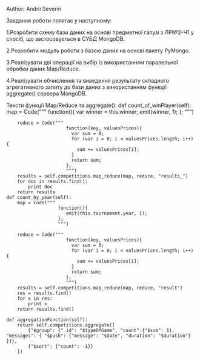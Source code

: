 Author: Andrii Severin

Завдання роботи полягає у наступному:

1.Розробити схему бази даних на основі предметної галузі з ЛР№2-Ч1 у спосіб, що застосовується в СУБД MongoDB.

2.Розробити модуль роботи з базою даних на основі пакету PyMongo.

3.Реалізувати дві операції на вибір із використанням паралельної обробки даних Map/Reduce.

4.Реалізувати обчислення та виведення результату складного агрегативного запиту до бази даних з використанням функції aggregate() сервера MongoDB.

Тексти функції Map/Reduce та aggregate():
    def count_of_winPlayer(self):
        map = Code("""
    				   function(){
    					  var winner = this.winner;
    					  emit(winner, 1);
    		           };
    		           """)

        reduce = Code("""
    					  function(key, valuesPrices){
    						var sum = 0;
    						for (var i = 0; i < valuesPrices.length; i++) {
    						  sum += valuesPrices[i];
    						}
    						return sum;
    		              };
    		              """)
        results = self.competitions.map_reduce(map, reduce, "results_")
        for doc in results.find():
            print doc
        return results
    def count_by_year(self):
        map = Code("""
    				   function(){
    					  emit(this.tournament.year, 1);
    		           };
    		           """)

        reduce = Code("""
    					  function(key, valuesPrices){
    						var sum = 0;
    						for (var i = 0; i < valuesPrices.length; i++) {
    						  sum += valuesPrices[i];
    						}
    						return sum;
    		              };
    		              """)
        results = self.competitions.map_reduce(map, reduce, "result")
        res = results.find()
        for x in res:
            print x
        return results.find()

    def aggregationFunction(self):
        return self.competitions.aggregate([
            {"$group": {"_id": "$typeOfGame", "count":{"$sum": 1}, "messages": { "$push": {"message": "$date", "duration": "$duration"} }}},
            {"$sort": {"count": -1}}
        ])

